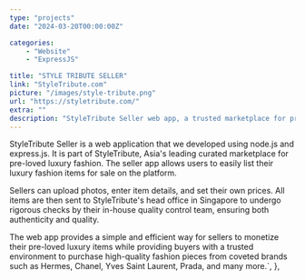 ```yaml
---
type: "projects"
date: "2024-03-20T00:00:00Z"

categories: 
    - "Website"
    - "ExpressJS"

title: "STYLE TRIBUTE SELLER"
link: "StyleTribute.com"
picture: "/images/style-tribute.png"
url: "https://styletribute.com/"
extra: ""
description: "StyleTribute Seller web app, a trusted marketplace for pre-loved luxury fashion where users can buy and sell items from top brands like Hermes and Chanel. Our in-house quality control team guarantees authenticity and quality."
---
```

StyleTribute Seller is a web application that we developed using node.js and express.js. It is part of StyleTribute, Asia's leading curated marketplace for pre-loved luxury fashion. The seller app allows users to easily list their luxury fashion items for sale on the platform.

Sellers can upload photos, enter item details, and set their own prices. All items are then sent to StyleTribute's head office in Singapore to undergo rigorous checks by their in-house quality control team, ensuring both authenticity and quality.

The web app provides a simple and efficient way for sellers to monetize their pre-loved luxury items while providing buyers with a trusted environment to purchase high-quality fashion pieces from coveted brands such as Hermes, Chanel, Yves Saint Laurent, Prada, and many more.`,
    },